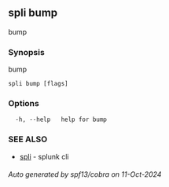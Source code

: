 ## spli bump

bump

### Synopsis

bump

```
spli bump [flags]
```

### Options

```
  -h, --help   help for bump
```

### SEE ALSO

* [spli](spli.md)	 - splunk cli

###### Auto generated by spf13/cobra on 11-Oct-2024
